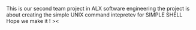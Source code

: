 This is our second team project in ALX software engineering the project is about creating the simple UNIX command intepretev for SIMPLE SHELL Hope we make it ! ><
